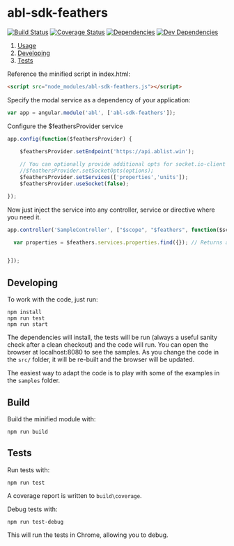 abl-sdk-feathers
=====================

[![Build Status](https://secure.travis-ci.org/dwmkerr/angular-modal-service.png?branch=master)](https://travis-ci.org/dwmkerr/angular-modal-service)
[![Coverage Status](https://coveralls.io/repos/dwmkerr/angular-modal-service/badge.png?branch=master)](https://coveralls.io/r/dwmkerr/angular-modal-service?branch=master)
[![Dependencies](https://david-dm.org/dwmkerr/angular-modal-service.svg?theme=shields.io)](https://david-dm.org/dwmkerr/angular-modal-service)
[![Dev Dependencies](https://david-dm.org/dwmkerr/angular-modal-service/dev-status.svg?theme=shields.io)](https://david-dm.org/dwmkerr/angular-modal-service#info=devDependencies)

1. [Usage](#usage)
2. [Developing](#developing)
3. [Tests](#tests)

Reference the minified script in index.html:

```html
<script src="node_modules/abl-sdk-feathers.js"></script>
```

Specify the modal service as a dependency of your application:

```js
var app = angular.module('abl', ['abl-sdk-feathers']);
```

Configure the $feathersProvider service
```js
app.config(function($feathersProvider) {

    $feathersProvider.setEndpoint('https://api.ablist.win');
    
    // You can optionally provide additional opts for socket.io-client
    //$feathersProvider.setSocketOpts(options);
    $feathersProvider.setServices(['properties','units']);
    $feathersProvider.useSocket(false);

});
```


Now just inject the service into any controller, service or directive where you need it.

```js
app.controller('SampleController', ["$scope", "$feathers", function($scope, $feathers) {

  var properties = $feathers.services.properties.find({}); // Returns all properties from properties service


}]);
```

## Developing

To work with the code, just run:

```
npm install
npm run test
npm run start
```

The dependencies will install, the tests will be run (always a useful sanity check after a clean checkout) and the code will run. You can open the browser at localhost:8080 to see the samples. As you change the code in the `src/` folder, it will be re-built and the browser will be updated.

The easiest way to adapt the code is to play with some of the examples in the ``samples`` folder.

## Build

Build the minified module with:

```
npm run build
```


## Tests

Run tests with:

```
npm run test
```

A coverage report is written to `build\coverage`.

Debug tests with:

```
npm run test-debug
```

This will run the tests in Chrome, allowing you to debug.

